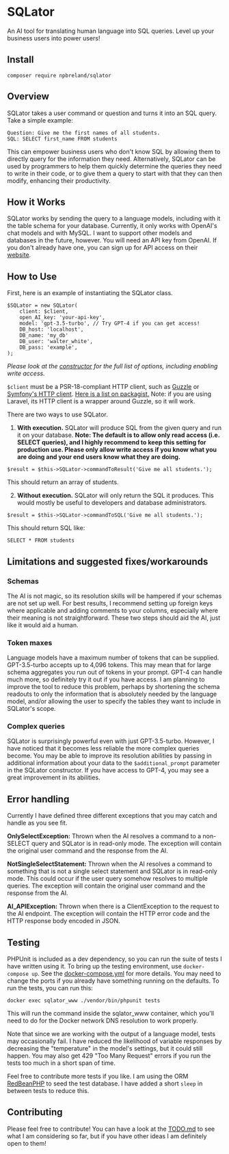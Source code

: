 # SQLator
An AI tool for translating human language into SQL queries. Level up your business users into power users!

## Install

`composer require npbreland/sqlator`

## Overview

SQLator takes a user command or question and turns it into an SQL query. Take a simple example:

```
Question: Give me the first names of all students.
SQL: SELECT first_name FROM students
```

This can empower business users who don't know SQL by allowing them to directly 
query for the information they need. Alternatively, SQLator can be used by programmers
to help them quickly determine the queries they need to write in their code, or to give
them a query to start with that they can then modify, enhancing their productivity.

## How it Works

SQLator works by sending the query to a language models, including with it
the table schema for your database. Currently, it only works with OpenAI's chat
models and with MySQL. I want to support other models and databases in the future,
however. You will need an API key from OpenAI. If you don't already have one,
you can sign up for API access on their [website](https://openai.com/).

## How to Use

First, here is an example of instantiating the SQLator class.

```
$SQLator = new SQLator(
    client: $client,
    open_AI_key: 'your-api-key',
    model: 'gpt-3.5-turbo', // Try GPT-4 if you can get access!
    DB_host: 'localhost',
    DB_name: 'my_db'
    DB_user: 'walter_white',
    DB_pass: 'example',
);
```

_Please look at the [constructor](https://github.com/npbreland/SQLator/blob/main/src/SQLator.php#L34) 
for the full list of options, including enabling write access._

`$client` must be a PSR-18-compliant HTTP client, such as [Guzzle](https://github.com/guzzle/guzzle) or [Symfony's
HTTP client](https://github.com/symfony/http-client). [Here is a list on packagist.](https://packagist.org/providers/psr/http-client-implementation)
Note: if you are using Laravel, its HTTP client is a wrapper around Guzzle, so it will work.

There are two ways to use SQLator.

1. **With execution.** SQLator will produce SQL from the given query and run it on your database.
**Note: The default is to allow only read access (i.e. SELECT queries), and I 
highly recommend to keep this setting for production use. Please only allow 
write access if you know what you are doing and your end users know what they 
are doing.**

`$result = $this->SQLator->commandToResult('Give me all students.');`

This should return an array of students.

2. **Without execution.** SQLator will only return the SQL it produces. This
would mostly be useful to developers and database administrators.

`$result = $this->SQLator->commandToSQL('Give me all students.');`

This should return SQL like:

`SELECT * FROM students`

## Limitations and suggested fixes/workarounds

### Schemas
The AI is not magic, so its resolution skills will be hampered if your schemas
are not set up well. For best results, I recommend setting up foreign keys where
applicable and adding comments to your columns, especially where their meaning
is not straightforward. These two steps should aid the AI, just like it would
aid a human.

### Token maxes
Language models have a maximum number of tokens that can be supplied. GPT-3.5-turbo
accepts up to 4,096 tokens. This may mean that for large schema aggregates you
run out of tokens in your prompt. GPT-4 can handle much more, so definitely
try it out if you have access. I am planning to improve the tool to reduce this
problem, perhaps by shortening the schema readouts to only the information that
is absolutely needed by the language model, and/or allowing the user to specify
the tables they want to include in SQLator's scope.

### Complex queries
SQLator is surprisingly powerful even with just GPT-3.5-turbo. However, I have
noticed that it becomes less reliable the more complex queries become. You may
be able to improve its resolution abilities by passing in additional information
about your data to the `$additional_prompt` parameter in the SQLator constructor.
If you have access to GPT-4, you may see a great improvement in its abilities.
 
## Error handling

Currently I have defined three different exceptions that you may catch and handle
as you see fit.

**OnlySelectException:** Thrown when the AI resolves a command to a non-SELECT query
and SQLator is in read-only mode. The exception will contain the original user command
and the response from the AI.

**NotSingleSelectStatement:** Thrown when the AI resolves a command to something
that is not a single select statement and SQLator is in read-only mode. This
could occur if the user query somehow resolves to multiple queries. The exception
will contain the original user command and the response from the AI.

**AI_APIException:** Thrown when there is a ClientException to the request to the
AI endpoint. The exception will contain the HTTP error code and the HTTP response 
body encoded in JSON.

## Testing

PHPUnit is included as a dev dependency, so you can run the suite of tests I
have written using it. To bring up the testing environment, use `docker-compose up`.
See the [docker-compose.yml](https://github.com/npbreland/SQLator/blob/main/docker-compose.yml)
for more details. You may need to change the ports if you already have something
running on the defaults. To run the tests, you can run this:

`docker exec sqlator_www ./vendor/bin/phpunit tests`

This will run the command inside the sqlator_www container, which you'll need to 
do for the Docker network DNS resolution to work properly.

Note that since we are working with the output of a language model, tests may
occasionally fail. I have reduced the likelihood of variable responses by 
decreasing the "temperature" in the model's settings, but it could still happen.
You may also get 429 "Too Many Request" errors if you run the tests too much in 
a short span of time.

Feel free to contribute more tests if you like. I am using
the ORM [RedBeanPHP](https://www.redbeanphp.com/index.php) to seed the test database.
I have added a short `sleep` in between tests to reduce this.

## Contributing

Please feel free to contribute! You can have a look at the [TODO.md](https://github.com/npbreland/SQLator/blob/main/TODO.md) 
to see what I am considering so far, but if you have other ideas I am definitely open to them!

